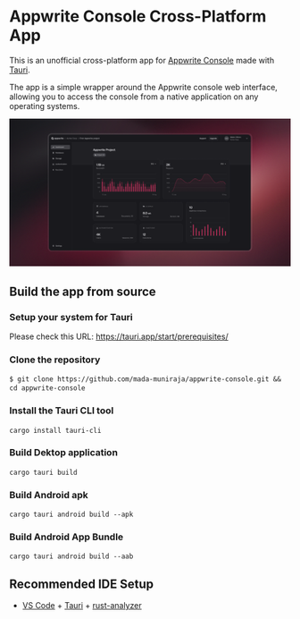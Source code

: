 # Appwrite Console Cross-Platform App

This is an unofficial cross-platform app for [Appwrite Console](https://cloud.appwrite.io/) made with [Tauri](https://tauri.app/).

The app is a simple wrapper around the Appwrite console web interface, allowing you to access the console from a native application on any operating systems.

![Appwrite project dashboard showing various Appwrite features](./resources/github.png)

## Build the app from source

### Setup your system for Tauri

Please check this URL: <https://tauri.app/start/prerequisites/>

### Clone the repository

```
$ git clone https://github.com/mada-muniraja/appwrite-console.git && cd appwrite-console
```

### Install the Tauri CLI tool

```
cargo install tauri-cli
```

### Build Dektop application

```
cargo tauri build
```

### Build Android apk

```
cargo tauri android build --apk
```

### Build Android App Bundle

```
cargo tauri android build --aab
```

## Recommended IDE Setup

- [VS Code](https://code.visualstudio.com/) + [Tauri](https://marketplace.visualstudio.com/items?itemName=tauri-apps.tauri-vscode) + [rust-analyzer](https://marketplace.visualstudio.com/items?itemName=rust-lang.rust-analyzer)
